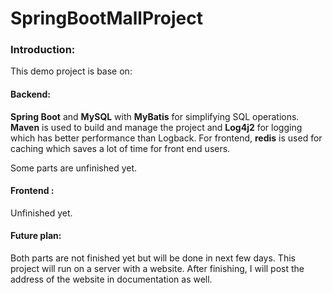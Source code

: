 # SpringBootMallProject



### Introduction:

 This demo project is base on:

#### Backend:

**Spring Boot** and **MySQL** with **MyBatis** for simplifying SQL operations. **Maven** is used to build and manage the project and **Log4j2** for logging which has better performance than Logback. For frontend, **redis** is used for caching which saves a lot of time for front end users.

Some parts are unfinished yet.

#### Frontend :

Unfinished yet.

#### Future plan:

Both parts are not finished yet but will be done in next few days.  This project will run on a server with a website. After finishing, I will post the address of the website in documentation as well.

